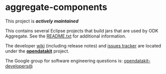 # aggregate-components

This project is __*actively maintained*__

This contains several Eclipse projects that build jars that are used by ODK Aggregate. 
See the [README.txt](https://github.com/opendatakit/aggregate-components/blob/master/README.txt) for additional information.

The developer [wiki](https://github.com/opendatakit/opendatakit/wiki) (including release notes) and
[issues tracker](https://github.com/opendatakit/opendatakit/issues) are located under
the [**opendatakit**](https://github.com/opendatakit/opendatakit) project.

The Google group for software engineering questions is: [opendatakit-developers@](https://groups.google.com/forum/#!forum/opendatakit-developers)
